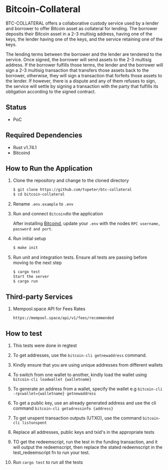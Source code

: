 # Bitcoin-Collateral

BTC-COLLATERAL offers a collaborative custody service used by a lender and borrower to offer Bitcoin asset as collateral for lending. The borrower deposits their Bitcoin asset in a 2-3 multisig address, having one of the keys, the lender having one of the keys, and the service retaining one of the keys.

The lending terms between the borrower and the lender are tendered to the service. Once signed, the borrower will send assets to the 2-3 multisig address. If the borrower fulfills those terms, the lender and the borrower will sign a 2-3 multisig transaction that transfers those assets back to the borrower, otherwise, they will sign a transaction that forfeits those assets to the lender. If however, there is a dispute and any of them refuses to sign, the service will settle by signing a transaction with the party that fulfills its obligation according to the signed contract.

## Status

- PoC

## Required Dependencies

- Rust v1.74.1
- Bitcoind

## How to Run the Application

1. Clone the repository and change to the cloned directory

    ```sh
    $ git clone https://github.com/tvpeter/btc-collateral
    $ cd bitcoin-collateral
    ```
2. Rename `.env.example` to `.env`

3. Run and connect `Bitcoind`to the application
    
    After installing [Bitcoind](https://github.com/bitcoin/bitcoin/tree/master/doc), update your `.env` 
    with the nodes `RPC username, password and port`.

4. Run initial setup
    ```sh
    $ make init
    ```

5. Run unit and integration tests. Ensure all tests are passing before moving to the next step
    ```sh
    $ cargo test
    Start the server
    $ cargo run
    ```

## Third-party Services

1. Mempool.space API for Fees Rates

    `https://mempool.space/api/v1/fees/recommended`


## How to test

1. This tests were done in regtest

2. To get addresses, use the `bitcoin-cli getnewaddress` command.

3. Kindly ensure that you are using unique addresses from different wallets

4. To switch from one wallet to another, kindly load the wallet using `bitcoin-cli loadwallet {walletname}`

5. To generate an address from a wallet, specify the wallet e.g `bitcoin-cli -rpcwallet={walletname} getnewaddress`

6. To get a public key, use an already generated address and use the cli command `bitcoin-cli getadressinfo {address}`

7. To get unspent transaction outputs (UTXO), use the command `bitcoin-cli listunspent`

8. Replace all addresses, public keys and txid's in the appropriate tests

9. TO get the redeemscript, run the test in the funding transaction, and it will output the redeemscript, then replace the stated redeemscript in the test_redeemscript fn to run your test.

10. Run `cargo test` to run all the tests

